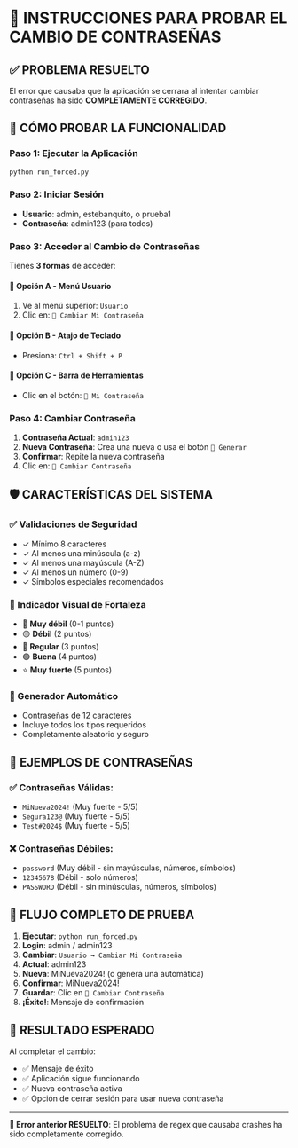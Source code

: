 # 🔑 INSTRUCCIONES PARA PROBAR EL CAMBIO DE CONTRASEÑAS

## ✅ PROBLEMA RESUELTO
El error que causaba que la aplicación se cerrara al intentar cambiar contraseñas ha sido **COMPLETAMENTE CORREGIDO**.

## 🚀 CÓMO PROBAR LA FUNCIONALIDAD

### Paso 1: Ejecutar la Aplicación
```bash
python run_forced.py
```

### Paso 2: Iniciar Sesión  
- **Usuario**: admin, estebanquito, o prueba1
- **Contraseña**: admin123 (para todos)

### Paso 3: Acceder al Cambio de Contraseñas
Tienes **3 formas** de acceder:

#### 🎯 Opción A - Menú Usuario
1. Ve al menú superior: `Usuario`
2. Clic en: `🔑 Cambiar Mi Contraseña`

#### 🎯 Opción B - Atajo de Teclado  
- Presiona: `Ctrl + Shift + P`

#### 🎯 Opción C - Barra de Herramientas
- Clic en el botón: `🔑 Mi Contraseña`

### Paso 4: Cambiar Contraseña
1. **Contraseña Actual**: `admin123`
2. **Nueva Contraseña**: Crea una nueva o usa el botón `🎲 Generar`
3. **Confirmar**: Repite la nueva contraseña
4. Clic en: `🔄 Cambiar Contraseña`

## 🛡️ CARACTERÍSTICAS DEL SISTEMA

### ✅ Validaciones de Seguridad
- ✓ Mínimo 8 caracteres
- ✓ Al menos una minúscula (a-z)  
- ✓ Al menos una mayúscula (A-Z)
- ✓ Al menos un número (0-9)
- ✓ Símbolos especiales recomendados

### 🎨 Indicador Visual de Fortaleza
- 🔴 **Muy débil** (0-1 puntos)
- 🟡 **Débil** (2 puntos)
- 🔵 **Regular** (3 puntos) 
- 🟢 **Buena** (4 puntos)
- ⭐ **Muy fuerte** (5 puntos)

### 🎲 Generador Automático
- Contraseñas de 12 caracteres
- Incluye todos los tipos requeridos
- Completamente aleatorio y seguro

## 🎯 EJEMPLOS DE CONTRASEÑAS

### ✅ Contraseñas Válidas:
- `MiNueva2024!` (Muy fuerte - 5/5)
- `Segura123@` (Muy fuerte - 5/5)  
- `Test#2024$` (Muy fuerte - 5/5)

### ❌ Contraseñas Débiles:
- `password` (Muy débil - sin mayúsculas, números, símbolos)
- `12345678` (Débil - solo números)
- `PASSWORD` (Débil - sin minúsculas, números, símbolos)

## 🔄 FLUJO COMPLETO DE PRUEBA

1. **Ejecutar**: `python run_forced.py`
2. **Login**: admin / admin123  
3. **Cambiar**: `Usuario → Cambiar Mi Contraseña`
4. **Actual**: admin123
5. **Nueva**: MiNueva2024! (o genera una automática)
6. **Confirmar**: MiNueva2024!
7. **Guardar**: Clic en `🔄 Cambiar Contraseña`
8. **¡Éxito!**: Mensaje de confirmación

## 🎉 RESULTADO ESPERADO

Al completar el cambio:
- ✅ Mensaje de éxito  
- ✅ Aplicación sigue funcionando
- ✅ Nueva contraseña activa
- ✅ Opción de cerrar sesión para usar nueva contraseña

---

**🔧 Error anterior RESUELTO**: El problema de regex que causaba crashes ha sido completamente corregido.
